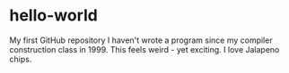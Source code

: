 # hello-world
My first GitHub repository
I haven't wrote a program since my compiler construction class in 1999.
This feels weird - yet exciting.
I love Jalapeno chips.
